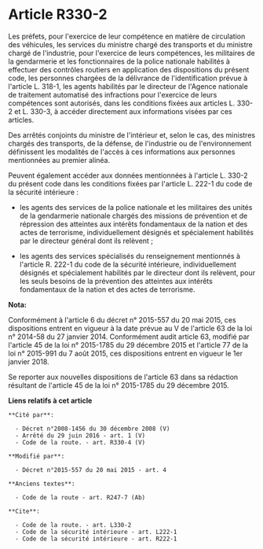 # Article R330-2

Les préfets, pour l'exercice de leur compétence en matière de circulation des véhicules, les services du ministre chargé des
transports et du ministre chargé de l'industrie, pour l'exercice de leurs compétences, les militaires de la gendarmerie et
les fonctionnaires de la police nationale habilités à effectuer des contrôles routiers en application des dispositions du
présent code, les personnes chargées de la délivrance de l'identification prévue à l'article L. 318-1, les agents habilités
par le directeur de l'Agence nationale de traitement automatisé des infractions pour l'exercice de leurs compétences sont
autorisés, dans les conditions fixées aux articles L. 330-2 et L. 330-3, à accéder directement aux informations visées par
ces articles. 

Des arrêtés conjoints du ministre de l'intérieur et, selon le cas, des ministres chargés des transports, de la défense, de
l'industrie ou de l'environnement définissent les modalités de l'accès à ces informations aux personnes mentionnées au
premier alinéa. 

Peuvent également accéder aux données mentionnées à l'article L. 330-2 du présent code dans les conditions fixées par
l'article L. 222-1 du code de la sécurité intérieure :

- les agents des services de la police nationale et les militaires des unités de la gendarmerie nationale chargés des
missions de prévention et de répression des atteintes aux intérêts fondamentaux de la nation et des actes de terrorisme,
individuellement désignés et spécialement habilités par le directeur général dont ils relèvent ;

- les agents des services spécialisés du renseignement mentionnés à l'article R. 222-1 du code de la sécurité intérieure,
individuellement désignés et spécialement habilités par le directeur dont ils relèvent, pour les seuls besoins de la
prévention des atteintes aux intérêts fondamentaux de la nation et des actes de terrorisme.

**Nota:**

Conformément à l'article 6 du décret n° 2015-557 du 20 mai 2015, ces dispositions entrent en vigueur à la date prévue au V de
l'article 63 de la loi n° 2014-58 du 27 janvier 2014. Conformément audit article 63, modifié par l'article 45 de la loi n°
2015-1785 du 29 décembre 2015 et l'article 77 de la loi n° 2015-991 du 7 août 2015, ces dispositions entrent en vigueur le
1er janvier 2018. 

Se reporter aux nouvelles dispositions de l'article 63 dans sa rédaction résultant de l'article 45 de la loi n° 2015-1785 du
29 décembre 2015.

**Liens relatifs à cet article**

	**Cité par**:

	  - Décret n°2008-1456 du 30 décembre 2008 (V)
	  - Arrêté du 29 juin 2016 - art. 1 (V)
	  - Code de la route. - art. R330-4 (V)

	**Modifié par**:

	  - Décret n°2015-557 du 20 mai 2015 - art. 4

	**Anciens textes**:

	  - Code de la route - art. R247-7 (Ab)

	**Cite**:

	  - Code de la route. - art. L330-2
	  - Code de la sécurité intérieure - art. L222-1
	  - Code de la sécurité intérieure - art. R222-1
